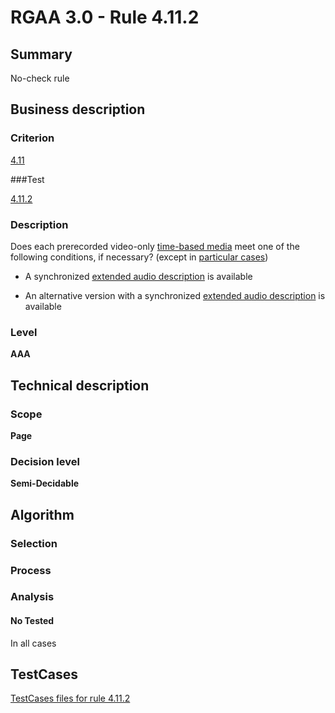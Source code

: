 # RGAA 3.0 -  Rule 4.11.2

## Summary

No-check rule

## Business description

### Criterion

[4.11](http://asqatasun.github.io/RGAA--3.0--EN/RGAA3.0_Criteria_English_version_v1.html#crit-4-11)

###Test

[4.11.2](http://asqatasun.github.io/RGAA--3.0--EN/RGAA3.0_Criteria_English_version_v1.html#test-4-11-2)

### Description
Does each prerecorded
    video-only <a href="http://asqatasun.github.io/RGAA--3.0--EN/RGAA3.0_Glossary_English_version_v1.html#mMediaTemp">time-based
  media</a> meet one of the following conditions, if
    necessary? (except
    in <a title="Particular cases for criterion 4.11" href="http://asqatasun.github.io/RGAA--3.0--EN/RGAA3.0_Particular_cases_English_version_v1.html#cpCrit4-">particular cases</a>)
    <ul><li> A synchronized <a href="http://asqatasun.github.io/RGAA--3.0--EN/RGAA3.0_Glossary_English_version_v1.html#mAudioDescE">extended
    audio description</a> is available</li>
  <li> An alternative version with a synchronized <a href="http://asqatasun.github.io/RGAA--3.0--EN/RGAA3.0_Glossary_English_version_v1.html#mAudioDescE">extended
    audio description</a> is available</li>
    </ul> 


### Level

**AAA**

## Technical description

### Scope

**Page**

### Decision level

**Semi-Decidable**

## Algorithm

### Selection

### Process

### Analysis

#### No Tested 

In all cases



##  TestCases 

[TestCases files for rule 4.11.2](https://github.com/Asqatasun/Asqatasun/tree/master/rules/rules-rgaa3.0/src/test/resources/testcases/rgaa30/Rgaa30Rule041102/) 


